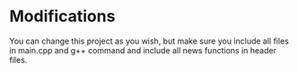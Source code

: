 # Modifications

You can change this project as you wish, but make sure you include all files in main.cpp and g++ command and include all news functions in header files.